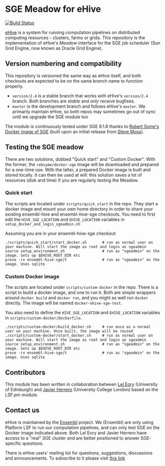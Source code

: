 
SGE Meadow for eHive
====================

[![Build Status](https://travis-ci.org/Ensembl/ensembl-hive-sge.svg?branch=version/2.4)](https://travis-ci.org/Ensembl/ensembl-hive-sge)

[eHive](https://travis-ci.org/Ensembl/ensembl-hive) is a system for running computation pipelines on distributed computing resources - clusters, farms or grids.
This repository is the implementation of eHive's _Meadow_ interface for the SGE job scheduler (Sun Grid Engine, now
known as Oracle Grid Engine).


Version numbering and compatibility
-----------------------------------

This repository is versioned the same way as eHive itself, and both
checkouts are expected to be on the same branch name to function properly.
* `version/2.4` is a stable branch that works with eHive's `version/2.4`
  branch. Both branches are _stable_ and _only_ receive bugfixes.
* `master` is the development branch and follows eHive's `master`. We
  primarily maintain eHive, so both repos may sometimes go out of sync
  until we upgrade the SGE module too

The module is continuously tested under SGE 8.1.8 thanks to
[Robert Syme's Docker image of SGE](https://github.com/robsyme/docker-sge)
(built upon an initial release from [Steve Moss](https://github.com/gawbul)).


Testing the SGE meadow
----------------------

There are two solutions, dubbed "Quick start" and "Custom Docker". With the
former, the `robsyme/docker-sge` image will be downloaded and prepared for a
one-time use. With the latter, a prepared Docker image is built and stored
locally. It can then be used at will: this solution saves a lot of
resources (disk and time) if you are regularly testing the Meadow.

### Quick start

The scripts are located under `scripts/quick_start`
in the repo. They start a docker image and mount your own home
directory in order to share your existing ensembl-hive and ensembl-hive-sge
checkouts. You need to first edit the `HIVE_SGE_LOCATION` and `EHIVE_LOCATION`
variables in `setup_docker_and_login_sgeadmin.sh`

Assuming you are in your ensembl-hive-sge checkout:

```
./scripts/quick_start/start_docker.sh       # run as normal user on your machine. Will start the image as root and login as sgeadmin
source setup_environment.sh                 # run as "sgeadmin" on the image. Sets up $EHIVE_ROOT_DIR etc
prove -rv ensembl-hive-sge/t                # run as "sgeadmin" on the image. Uses sqlite
```

### Custom Docker image

The scripts are located under `scripts/custom-docker` in the repo. There is
a script to build a docker image, and one to run it. Both are simple wrappers
around `docker build` and `docker run`, and you might as well run `docker`
directly. The image will be named `docker-ehive-sge-test`.

You also need to define the `HIVE_SGE_LOCATION` and `EHIVE_LOCATION`
variables in `scripts/custom-docker/Dockerfile`.

```
./scripts/custom-docker/build_docker.sh     # run once as a normal user on your machine. Once built, the image will be reused
./scripts/custom-docker/start_docker.sh     # run as normal user on your machine. Will start the image as root and login as sgeadmin
source setup_environment.sh                 # run as "sgeadmin" on the image. Sets up $EHIVE_ROOT_DIR etc
prove -rv ensembl-hive-sge/t                # run as "sgeadmin" on the image. Uses sqlite
```

Contributors
------------

This module has been written in collaboration between [Lel
Eory](https://github.com/eorylel) (University of Edinburgh) and [Javier
Herrero](https://github.com/jherrero) (University College London) based on
the LSF.pm module.


Contact us
----------

eHive is maintained by the [Ensembl](http://www.ensembl.org/info/about/) project.
We (Ensembl) are only using Platform LSF to run our computation
pipelines, and can only test SGE on the Docker image indicated above.
Both Lel Eory and Javier Herrero have access to a "real" SGE cluster and
are better positioned to answer SGE-specific questions.

There is eHive users' mailing list for questions, suggestions, discussions and announcements.
To subscribe to it please visit [this link](http://listserver.ebi.ac.uk/mailman/listinfo/ehive-users)

